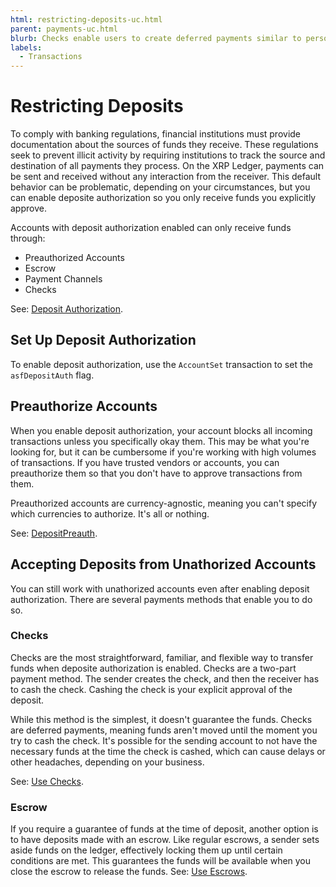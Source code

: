```yaml
---
html: restricting-deposits-uc.html
parent: payments-uc.html
blurb: Checks enable users to create deferred payments similar to personal paper checks.
labels:
  - Transactions
---
```

# Restricting Deposits

To comply with banking regulations, financial institutions must provide documentation about the sources of funds they receive. These regulations seek to prevent illicit activity by requiring institutions to track the source and destination of all payments they process. On the XRP Ledger, payments can be sent and received without any interaction from the receiver. This default behavior can be problematic, depending on your circumstances, but you can enable deposite authorization so you only receive funds you explicitly approve.

Accounts with deposit authorization enabled can only receive funds through:

  - Preauthorized Accounts
  - Escrow
  - Payment Channels
  - Checks

See: [Deposit Authorization](depositauth.md).

## Set Up Deposit Authorization

To enable deposit authorization, use the `AccountSet` transaction to set the `asfDepositAuth` flag.


## Preauthorize Accounts

When you enable deposit authorization, your account blocks all incoming transactions unless you specifically okay them. This may be what you're looking for, but it can be cumbersome if you're working with high volumes of transactions. If you have trusted vendors or accounts, you can preauthorize them so that you don't have to approve transactions from them.

Preauthorized accounts are currency-agnostic, meaning you can't specify which currencies to authorize. It's all or nothing.

See: [DepositPreauth](depositpreauth.md).


## Accepting Deposits from Unathorized Accounts

You can still work with unathorized accounts even after enabling deposit authorization. There are several payments methods that enable you to do so.


### Checks

Checks are the most straightforward, familiar, and flexible way to transfer funds when deposite authorization is enabled. Checks are a two-part payment method. The sender creates the check, and then the receiver has to cash the check. Cashing the check is your explicit approval of the deposit.

While this method is the simplest, it doesn't guarantee the funds. Checks are deferred payments, meaning funds aren't moved until the moment you try to cash the check. It's possible for the sending account to not have the necessary funds at the time the check is cashed, which can cause delays or other headaches, depending on your business.

See: [Use Checks](use-checks.md).


### Escrow

If you require a guarantee of funds at the time of deposit, another option is to have deposits made with an escrow. Like regular escrows, a sender sets aside funds on the ledger, effectively locking them up until certain conditions are met. This guarantees the funds will be available when you close the escrow to release the funds. See: [Use Escrows](use-escrows).